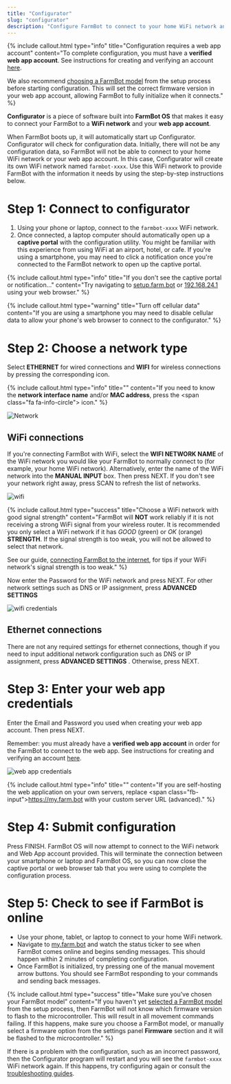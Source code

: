 ```yaml
---
title: "Configurator"
slug: "configurator"
description: "Configure FarmBot to connect to your home WiFi network and web app account"
---
```


{%
include callout.html
type="info"
title="Configuration requires a web app account"
content="To complete configuration, you must have a **verified web app account**. See instructions for creating and verifying an account [here](../../The-FarmBot-Web-App/the-farmbot-web-app/creating-an-account.md).

We also recommend [choosing a FarmBot model](../../FarmBot-Software/getting-started.md#farmbot-model) from the setup process before starting configuration. This will set the correct firmware version in your web app account, allowing FarmBot to fully initialize when it connects."
%}

**Configurator** is a piece of software built into **FarmBot OS** that makes it easy to connect your FarmBot to a **WiFi network** and your **web app account**.

When FarmBot boots up, it will automatically start up Configurator. Configurator will check for configuration data. Initially, there will not be any configuration data, so FarmBot will not be able to connect to your home WiFi network or your web app account. In this case, Configurator will create its own WiFi network named `farmbot-xxxx`. Use this WiFi network to provide FarmBot with the information it needs by using the step-by-step instructions below.

# Step 1: Connect to configurator

1. Using your phone or laptop, connect to the `farmbot-xxxx` WiFi network.
2. Once connected, a laptop computer should automatically open up a **captive portal** with the configuration utility. You might be familiar with this experience from using WiFi at an airport, hotel, or cafe. If you're using a smartphone, you may need to click a notification once you're connected to the FarmBot network to open up the captive portal.

{%
include callout.html
type="info"
title="If you don't see the captive portal or notification..."
content="Try navigating to [setup.farm.bot](http://setup.farm.bot) or [192.168.24.1](http://192.168.24.1) using your web browser."
%}

{%
include callout.html
type="warning"
title="Turn off cellular data"
content="If you are using a smartphone you may need to disable cellular data to allow your phone's web browser to connect to the configurator."
%}

# Step 2: Choose a network type

Select **ETHERNET** for wired connections and **WIFI** for wireless connections by pressing the corresponding icon.

{%
include callout.html
type="info"
title=""
content="If you need to know the **network interface name** and/or **MAC address**, press the <span class=\"fa fa-info-circle\"></span> icon."
%}

![Network](_images/network.png)

## WiFi connections

If you're connecting FarmBot with WiFi, select the **WIFI NETWORK NAME** of the WiFi network you would like your FarmBot to normally connect to (for example, your home WiFi network). Alternatively, enter the name of the WiFi network into the **MANUAL INPUT** box. Then press <span class="fb-button fb-green">NEXT</span>. If you don't see your network right away, press <span class="fb-button fb-green">SCAN</span> to refresh the list of networks.

![wifi](_images/wifi.png)

{%
include callout.html
type="success"
title="Choose a WiFi network with good signal strength"
content="FarmBot will **NOT** work reliably if it is not receiving a strong WiFi signal from your wireless router. It is recommended you only select a WiFi network if it has *GOOD* (green) or *OK* (orange) **STRENGTH**. If the signal strength is too weak, you will not be allowed to select that network.

See our guide, [connecting FarmBot to the internet](../../Extras/troubleshooting/connecting-farmbot-to-the-internet.md), for tips if your WiFi network's signal strength is too weak."
%}

Now enter the <span class="fb-input">Password</span> for the WiFi network and press <span class="fb-button fb-green">NEXT</span>. For other network settings such as DNS or IP assignment, press **ADVANCED SETTINGS** <i class='fa fa-caret-down'></i>

![wifi credentials](_images/wifi_credentials.png)

## Ethernet connections

There are not any required settings for ethernet connections, though if you need to input additional network configuration such as DNS or IP assignment, press **ADVANCED SETTINGS** <i class='fa fa-caret-down'></i>. Otherwise, press <span class="fb-button fb-green">NEXT</span>.

# Step 3: Enter your web app credentials
Enter the <span class="fb-input">Email</span> and <span class="fb-input">Password</span> you used when creating your web app account. Then press <span class="fb-button fb-green">NEXT</span>.

Remember: you must already have a **verified web app account** in order for the FarmBot to connect to the web app. See instructions for creating and verifying an account [here](../../The-FarmBot-Web-App/the-farmbot-web-app/creating-an-account.md).

![web app credentials](_images/web_app_credentials.png)

{%
include callout.html
type="info"
title=""
content="If you are self-hosting the web application on your own servers, replace <span class=\"fb-input\">https://my.farm.bot</span> with your custom server URL (advanced)."
%}

# Step 4: Submit configuration

Press <span class="fb-button fb-green">FINISH</span>. FarmBot OS will now attempt to connect to the WiFi network and Web App account provided. This will terminate the connection between your smartphone or laptop and FarmBot OS, so you can now close the captive portal or web browser tab that you were using to complete the configuration process.

# Step 5: Check to see if FarmBot is online

* Use your phone, tablet, or laptop to connect to your home WiFi network.
* Navigate to [my.farm.bot](https://my.farm.bot) and watch the status ticker to see when FarmBot comes online and begins sending messages. This should happen within 2 minutes of completing configuration.
* Once FarmBot is initialized, try pressing one of the manual movement arrow buttons. You should see FarmBot responding to your commands and sending back messages.

{%
include callout.html
type="success"
title="Make sure you've chosen your FarmBot model"
content="If you haven't yet [selected a FarmBot model](../../FarmBot-Software/getting-started.md#farmbot-model) from the setup process, then FarmBot will not know which firmware version to flash to the microcontroller. This will result in all movement commands failing. If this happens, make sure you choose a FarmBot model, or manually select a firmware option from the settings panel **Firmware** section and it will be flashed to the microcontroller."
%}

If there is a problem with the configuration, such as an incorrect password, then the Configurator program will restart and you will see the `farmbot-xxxx` WiFi network again. If this happens, try configuring again or consult the [troubleshooting guides](../../Extras/troubleshooting.md).
